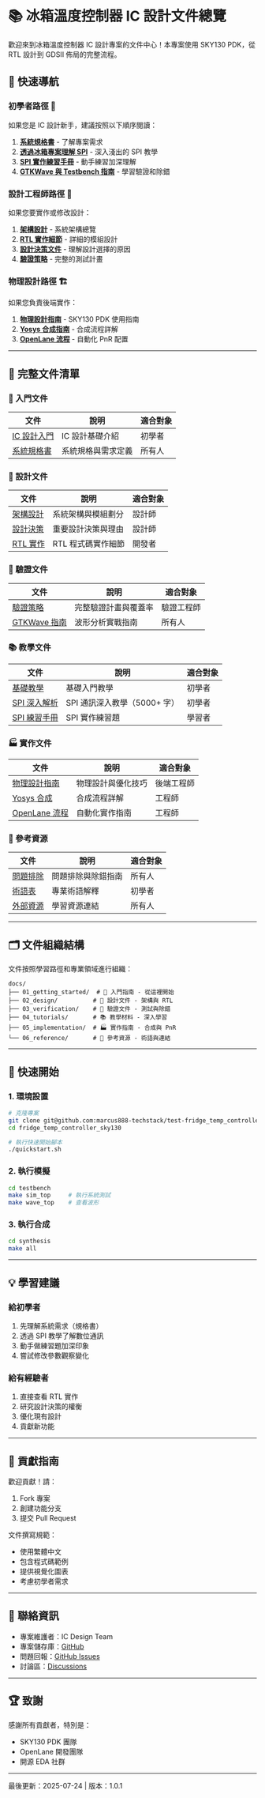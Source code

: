 # 📚 冰箱溫度控制器 IC 設計文件總覽

歡迎來到冰箱溫度控制器 IC 設計專案的文件中心！本專案使用 SKY130 PDK，從 RTL 設計到 GDSII 佈局的完整流程。

## 🎯 快速導航

### 初學者路徑 🌱
如果您是 IC 設計新手，建議按照以下順序閱讀：

1. **[系統規格書](01_getting_started/01_system_specification.md)** - 了解專案需求
2. **[透過冰箱專案理解 SPI](04_tutorials/02_understanding_spi.md)** - 深入淺出的 SPI 教學
3. **[SPI 實作練習手冊](04_tutorials/03_spi_practice_workbook.md)** - 動手練習加深理解
4. **[GTKWave 與 Testbench 指南](03_verification/02_gtkwave_testbench_guide.md)** - 學習驗證和除錯

### 設計工程師路徑 🔧
如果您要實作或修改設計：

1. **[架構設計](02_design/01_architecture.md)** - 系統架構總覽
2. **[RTL 實作細節](02_design/03_rtl_implementation.md)** - 詳細的模組設計
3. **[設計決策文件](02_design/02_design_decisions.md)** - 理解設計選擇的原因
4. **[驗證策略](03_verification/01_verification_strategy.md)** - 完整的測試計畫

### 物理設計路徑 🏗️
如果您負責後端實作：

1. **[物理設計指南](05_implementation/01_physical_design_guide.md)** - SKY130 PDK 使用指南
2. **[Yosys 合成指南](05_implementation/02_synthesis_guide.md)** - 合成流程詳解
3. **[OpenLane 流程](05_implementation/03_openlane_guide.md)** - 自動化 PnR 配置

---

## 📖 完整文件清單

### 🌱 入門文件
| 文件 | 說明 | 適合對象 |
|------|------|----------|
| [IC 設計入門](01_getting_started/00_design_introduction_for_beginners.md) | IC 設計基礎介紹 | 初學者 |
| [系統規格書](01_getting_started/01_system_specification.md) | 系統規格與需求定義 | 所有人 |

### 🎨 設計文件
| 文件 | 說明 | 適合對象 |
|------|------|----------|
| [架構設計](02_design/01_architecture.md) | 系統架構與模組劃分 | 設計師 |
| [設計決策](02_design/02_design_decisions.md) | 重要設計決策與理由 | 設計師 |
| [RTL 實作](02_design/03_rtl_implementation.md) | RTL 程式碼實作細節 | 開發者 |

### 🧪 驗證文件
| 文件 | 說明 | 適合對象 |
|------|------|----------|
| [驗證策略](03_verification/01_verification_strategy.md) | 完整驗證計畫與覆蓋率 | 驗證工程師 |
| [GTKWave 指南](03_verification/02_gtkwave_testbench_guide.md) | 波形分析實戰指南 | 所有人 |

### 📚 教學文件
| 文件 | 說明 | 適合對象 |
|------|------|----------|
| [基礎教學](04_tutorials/01_basic_tutorial.md) | 基礎入門教學 | 初學者 |
| [SPI 深入解析](04_tutorials/02_understanding_spi.md) | SPI 通訊深入教學（5000+ 字） | 初學者 |
| [SPI 練習手冊](04_tutorials/03_spi_practice_workbook.md) | SPI 實作練習題 | 學習者 |

### 🏭 實作文件
| 文件 | 說明 | 適合對象 |
|------|------|----------|
| [物理設計指南](05_implementation/01_physical_design_guide.md) | 物理設計與優化技巧 | 後端工程師 |
| [Yosys 合成](05_implementation/02_synthesis_guide.md) | 合成流程詳解 | 工程師 |
| [OpenLane 流程](05_implementation/03_openlane_guide.md) | 自動化實作指南 | 工程師 |

### 📖 參考資源
| 文件 | 說明 | 適合對象 |
|------|------|----------|
| [問題排除](06_reference/01_troubleshooting.md) | 問題排除與除錯指南 | 所有人 |
| [術語表](06_reference/02_glossary.md) | 專業術語解釋 | 初學者 |
| [外部資源](06_reference/03_resources.md) | 學習資源連結 | 所有人 |

---

## 🗂️ 文件組織結構

文件按照學習路徑和專業領域進行組織：

```
docs/
├── 01_getting_started/  # 🌱 入門指南 - 從這裡開始
├── 02_design/          # 🎨 設計文件 - 架構與 RTL
├── 03_verification/    # 🧪 驗證文件 - 測試與除錯
├── 04_tutorials/       # 📚 教學材料 - 深入學習
├── 05_implementation/  # 🏭 實作指南 - 合成與 PnR
└── 06_reference/       # 📖 參考資源 - 術語與連結
```

---

## 🚀 快速開始

### 1. 環境設置
```bash
# 克隆專案
git clone git@github.com:marcus888-techstack/test-fridge_temp_controller_sky130.git
cd fridge_temp_controller_sky130

# 執行快速開始腳本
./quickstart.sh
```

### 2. 執行模擬
```bash
cd testbench
make sim_top     # 執行系統測試
make wave_top    # 查看波形
```

### 3. 執行合成
```bash
cd synthesis
make all
```

---

## 💡 學習建議

### 給初學者
1. 先理解系統需求（規格書）
2. 透過 SPI 教學了解數位通訊
3. 動手做練習題加深印象
4. 嘗試修改參數觀察變化

### 給有經驗者
1. 直接查看 RTL 實作
2. 研究設計決策的權衡
3. 優化現有設計
4. 貢獻新功能

---

## 🤝 貢獻指南

歡迎貢獻！請：
1. Fork 專案
2. 創建功能分支
3. 提交 Pull Request

文件撰寫規範：
- 使用繁體中文
- 包含程式碼範例
- 提供視覺化圖表
- 考慮初學者需求

---

## 📧 聯絡資訊

- 專案維護者：IC Design Team
- 專案儲存庫：[GitHub](https://github.com/marcus888-techstack/test-fridge_temp_controller_sky130)
- 問題回報：[GitHub Issues](https://github.com/marcus888-techstack/test-fridge_temp_controller_sky130/issues)
- 討論區：[Discussions](https://github.com/marcus888-techstack/test-fridge_temp_controller_sky130/discussions)

---

## 🏆 致謝

感謝所有貢獻者，特別是：
- SKY130 PDK 團隊
- OpenLane 開發團隊
- 開源 EDA 社群

---

最後更新：2025-07-24 | 版本：1.0.1